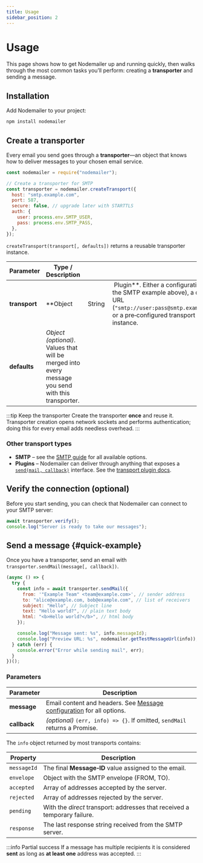 ```yaml
---
title: Usage
sidebar_position: 2
---
```


# Usage

This page shows how to get Nodemailer up and running quickly, then walks through the most common tasks you’ll perform: creating a **transporter** and sending a message.

## Installation

Add Nodemailer to your project:

```bash
npm install nodemailer
```

## Create a transporter

Every email you send goes through a **transporter**—an object that knows how to deliver messages to your chosen email service.

```javascript
const nodemailer = require("nodemailer");

// Create a transporter for SMTP
const transporter = nodemailer.createTransport({
  host: "smtp.example.com",
  port: 587,
  secure: false, // upgrade later with STARTTLS
  auth: {
    user: process.env.SMTP_USER,
    pass: process.env.SMTP_PASS,
  },
});
```

`createTransport(transport[, defaults])` returns a reusable transporter instance.

| Parameter     | Type / Description                                                                                 |          |                                                                                                                                                                                        |
| ------------- | -------------------------------------------------------------------------------------------------- | -------- | -------------------------------------------------------------------------------------------------------------------------------------------------------------------------------------- |
| **transport** | \*\*Object                                                                                         |  String  |  Plugin\*\*. Either a configuration object (like the SMTP example above), a connection URL (`"smtp://user:pass@smtp.example.com:587"`), or a pre‑configured transport plugin instance. |
| **defaults**  | _Object (optional)_. Values that will be merged into every message you send with this transporter. |          |                                                                                                                                                                                        |

:::tip Keep the transporter
Create the transporter **once** and reuse it. Transporter creation opens network sockets and performs authentication; doing this for every email adds needless overhead.
:::

### Other transport types

- **SMTP** – see the [SMTP guide](/smtp/) for all available options.
- **Plugins** – Nodemailer can deliver through anything that exposes a [`send(mail, callback)`](https://nodemailer.com/transports/) interface. See the [transport plugin docs](/transports/).

## Verify the connection (optional)

Before you start sending, you can check that Nodemailer can connect to your SMTP server:

```javascript
await transporter.verify();
console.log("Server is ready to take our messages");
```

## Send a message {#quick-example}

Once you have a transporter, send an email with `transporter.sendMail(message[, callback])`.

```javascript
(async () => {
  try {
    const info = await transporter.sendMail({
      from: '"Example Team" <team@example.com>', // sender address
      to: "alice@example.com, bob@example.com", // list of receivers
      subject: "Hello", // Subject line
      text: "Hello world?", // plain text body
      html: "<b>Hello world?</b>", // html body
    });

    console.log("Message sent: %s", info.messageId);
    console.log("Preview URL: %s", nodemailer.getTestMessageUrl(info));
  } catch (err) {
    console.error("Error while sending mail", err);
  }
})();
```

### Parameters

| Parameter    | Description                                                                        |
| ------------ | ---------------------------------------------------------------------------------- |
| **message**  | Email content and headers. See [Message configuration](/message/) for all options. |
| **callback** | _(optional)_ `(err, info) => {}`. If omitted, `sendMail` returns a Promise.        |

The `info` object returned by most transports contains:

| Property    | Description                                                               |
| ----------- | ------------------------------------------------------------------------- |
| `messageId` | The final **Message‑ID** value assigned to the email.                     |
| `envelope`  | Object with the SMTP envelope (FROM, TO).                                 |
| `accepted`  | Array of addresses accepted by the server.                                |
| `rejected`  | Array of addresses rejected by the server.                                |
| `pending`   | With the _direct_ transport: addresses that received a temporary failure. |
| `response`  | The last response string received from the SMTP server.                   |

:::info Partial success
If a message has multiple recipients it is considered **sent** as long as **at least one** address was accepted.
:::
